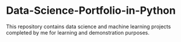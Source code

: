 # **Data-Science-Portfolio-in-Python**

This repository contains data science and machine learning projects completed by me for learning and demonstration purposes.


